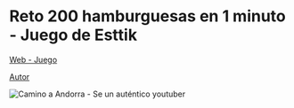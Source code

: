 # Reto 200 hamburguesas en 1 minuto - Juego de Esttik
 
[Web - Juego](https://vivirenremoto.github.io/esttik_juego/)

[Autor](https://twitter.com/vivirenremoto)

![Camino a Andorra - Se un auténtico youtuber](https://vivirenremoto.github.io/esttik_juego/static/social.png)
